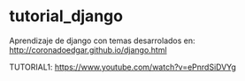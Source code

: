 # tutorial_django
Aprendizaje de django con temas desarrolados en: http://coronadoedgar.github.io/django.html

TUTORIAL1: https://www.youtube.com/watch?v=ePnrdSiDVYg